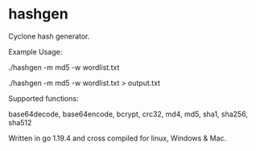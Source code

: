 # hashgen
Cyclone hash generator.

Example Usage:

./hashgen -m md5 -w wordlist.txt

./hashgen -m md5 -w wordlist.txt > output.txt

Supported functions:

base64decode, base64encode, bcrypt, crc32, md4, md5, sha1, sha256, sha512

Written in go 1.19.4 and cross compiled for linux, Windows & Mac.
